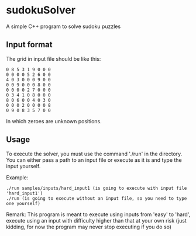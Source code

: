 # sudokuSolver
A simple C++ program to solve sudoku puzzles

## Input format

The grid in input file should be like this:

```
0 8 5 3 1 9 0 0 0
0 0 0 0 5 2 6 0 0
4 0 3 0 0 0 9 0 0
0 0 9 0 0 0 8 0 0
0 0 0 0 2 7 0 0 0
0 3 4 1 0 8 0 0 0
8 0 6 0 0 4 0 3 0
0 0 0 2 0 0 0 0 8
0 9 0 8 3 5 7 0 0
```

In which zeroes are unknown positions.

## Usage

To execute the solver, you must use the command './run' in the directory.
You can either pass a path to an input file or execute as it is and type the input yourself.

Example:
```
./run samples/inputs/hard_input1 (is going to execute with input file 'hard_input1')
./run (is going to execute without an input file, so you need to type one yourself)
```

Remark: This program is meant to execute using inputs from 'easy' to 'hard', execute using an input with difficulty
higher than that at your own risk (just kidding, for now the program may never stop executing if you do so)
